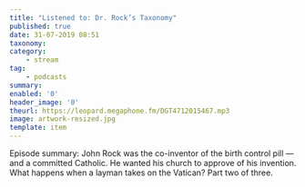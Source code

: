 ```yaml
---
title: "Listened to: Dr. Rock’s Taxonomy"
published: true
date: 31-07-2019 08:51
taxonomy:
category:
	- stream
tag:
	- podcasts
summary:
enabled: '0'
header_image: '0'
theurl: https://leopard.megaphone.fm/DGT4712015467.mp3
image: artwork-resized.jpg
template: item
---
```

 
Episode summary: John Rock was the co-inventor of the birth control pill — and a committed Catholic. He wanted his church to approve of his invention. What happens when a layman takes on the Vatican? Part two of three.
